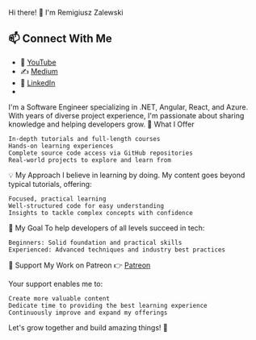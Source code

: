 Hi there! 👋 I'm Remigiusz Zalewski

## 📫 Connect With Me
- 🎥 [YouTube](https://www.youtube.com/@RemigiuszZalewski)
- ✍️ [Medium](https://medium.com/@remigiuszzalewski)
- 💼 [LinkedIn](https://www.linkedin.com/in/remigiusz-zalewski)
- 

I'm a Software Engineer specializing in .NET, Angular, React, and Azure. With years of diverse project experience, I'm passionate about sharing knowledge and helping developers grow.
🚀 What I Offer

    In-depth tutorials and full-length courses
    Hands-on learning experiences
    Complete source code access via GitHub repositories
    Real-world projects to explore and learn from

💡 My Approach
I believe in learning by doing. My content goes beyond typical tutorials, offering:

    Focused, practical learning
    Well-structured code for easy understanding
    Insights to tackle complex concepts with confidence

🎯 My Goal
To help developers of all levels succeed in tech:

    Beginners: Solid foundation and practical skills
    Experienced: Advanced techniques and industry best practices

🤝 Support My Work on Patreon
👉 [Patreon](https://www.patreon.com/remigiuszzalewski)

Your support enables me to:

    Create more valuable content
    Dedicate time to providing the best learning experience
    Continuously improve and expand my offerings

Let's grow together and build amazing things! 🌟
